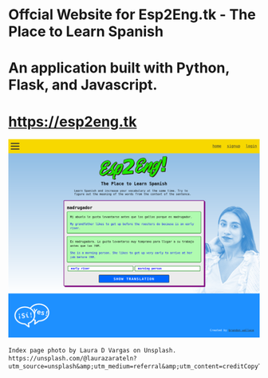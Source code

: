 # Offcial Website for Esp2Eng.tk - The Place to Learn Spanish 

# An application built with Python, Flask, and Javascript.

# https://esp2eng.tk

![screenshot1](application/static/images/screenshot.png)

```
Index page photo by Laura D Vargas on Unsplash.
https://unsplash.com/@laurazarateln?utm_source=unsplash&amp;utm_medium=referral&amp;utm_content=creditCopyText

```
